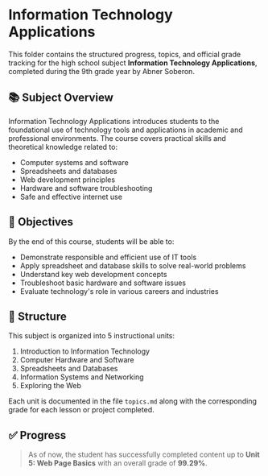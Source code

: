 # Information Technology Applications

This folder contains the structured progress, topics, and official grade tracking for the high school subject **Information Technology Applications**, completed during the 9th grade year by Abner Soberon.

## 📚 Subject Overview
Information Technology Applications introduces students to the foundational use of technology tools and applications in academic and professional environments. The course covers practical skills and theoretical knowledge related to:
- Computer systems and software
- Spreadsheets and databases
- Web development principles
- Hardware and software troubleshooting
- Safe and effective internet use

## 🧠 Objectives
By the end of this course, students will be able to:
- Demonstrate responsible and efficient use of IT tools
- Apply spreadsheet and database skills to solve real-world problems
- Understand key web development concepts
- Troubleshoot basic hardware and software issues
- Evaluate technology's role in various careers and industries

## 📂 Structure
This subject is organized into 5 instructional units:
1. Introduction to Information Technology
2. Computer Hardware and Software
3. Spreadsheets and Databases
4. Information Systems and Networking
5. Exploring the Web

Each unit is documented in the file `topics.md` along with the corresponding grade for each lesson or project completed.

## ✅ Progress
> As of now, the student has successfully completed content up to **Unit 5: Web Page Basics** with an overall grade of **99.29%**.
